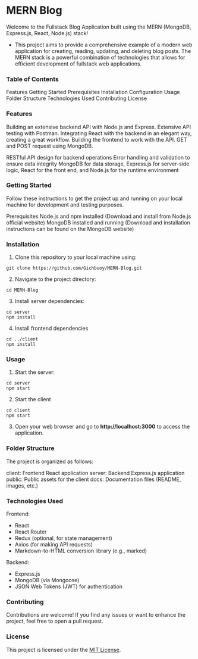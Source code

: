 # MERN Blog
Welcome to the Fullstack Blog Application built using the MERN (MongoDB, Express.js, React, Node.js) stack! 
- This project aims to provide a comprehensive example of a modern web application for creating, reading, updating, and deleting blog posts. The MERN stack is a powerful combination of technologies that allows for efficient development of fullstack web applications.

### Table of Contents
Features
Getting Started
Prerequisites
Installation
Configuration
Usage
Folder Structure
Technologies Used
Contributing
License


### Features
Building an extensive backend API with Node.js and Express.
Extensive API testing with Postman.
Integrating React with the backend in an elegant way, creating a great workflow.
Building the frontend to work with the API.
GET and POST request using MongoDB.


RESTful API design for backend operations
Error handling and validation to ensure data integrity
MongoDB for data storage, Express.js for server-side logic, React for the front end, and Node.js for the runtime environment


### Getting Started
Follow these instructions to get the project up and running on your local machine for development and testing purposes.

Prerequisites
Node.js and npm installed (Download and install from Node.js official website)
MongoDB installed and running (Download and installation instructions can be found on the MongoDB website)

### Installation
1. Clone this repository to your local machine using:
```
git clone https://github.com/Gichbuoy/MERN-Blog.git
```

2. Navigate to the project directory:
```
cd MERN-Blog
```

3. Install server dependencies:
```
cd server
npm install
```

4. Install frontend dependencies
```
cd ../client
npm install
```


### Usage
1. Start the server:
```
cd server
npm start
```

2. Start the client
```
cd client
npm start
```

3. Open your web browser and go to **http://localhost:3000** to access the application.


### Folder Structure
The project is organized as follows:

client: Frontend React application
server: Backend Express.js application
public: Public assets for the client
docs: Documentation files (README, images, etc.)

### Technologies Used
Frontend:

* React
* React Router
* Redux (optional, for state management)
* Axios (for making API requests)
* Markdown-to-HTML conversion library (e.g., marked)

Backend:

* Express.js
* MongoDB (via Mongoose)
* JSON Web Tokens (JWT) for authentication


### Contributing
Contributions are welcome! If you find any issues or want to enhance the project, feel free to open a pull request.

### License
This project is licensed under the [MIT License]().
